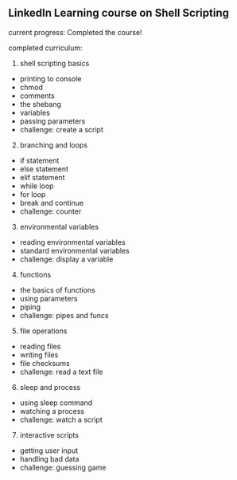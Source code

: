 ## LinkedIn Learning course on Shell Scripting
current progress: Completed the course!

completed curriculum:
1. shell scripting basics
- printing to console
- chmod
- comments
- the shebang
- variables
- passing parameters
- challenge: create a script

2. branching and loops
- if statement
- else statement
- elif statement
- while loop
- for loop
- break and continue
- challenge: counter

3. environmental variables
- reading environmental variables
- standard environmental variables
- challenge: display a variable

4. functions
- the basics of functions
- using parameters
- piping
- challenge: pipes and funcs

5. file operations
- reading files
- writing files
- file checksums
- challenge: read a text file

6. sleep and process
- using sleep command
- watching a process
- challenge: watch a script

7. interactive scripts
- getting user input
- handling bad data
- challenge: guessing game
